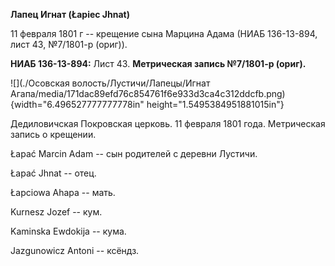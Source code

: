 **Лапец Игнат (Łapiec Jhnat)**

11 февраля 1801 г -- крещение сына Марцина Адама (НИАБ 136-13-894, лист
43, №7/1801-р (ориг)).

**НИАБ 136-13-894:** Лист 43. **Метрическая запись №7/1801-р (ориг).**

![](./Осовская волость/Лустичи/Лапецы/Игнат Агапа/media/171dac89efd76c854761f6e933d3ca4c312ddcfb.png){width="6.496527777777778in"
height="1.5495384951881015in"}

Дедиловичская Покровская церковь. 11 февраля 1801 года. Метрическая
запись о крещении.

Łapać Marcin Adam -- сын родителей с деревни Лустичи.

Łapać Jhnat -- отец.

Łapciowa Ahapa -- мать.

Kurnesz Jozef -- кум.

Kaminska Ewdokija -- кума.

Jazgunowicz Antoni -- ксёндз.
